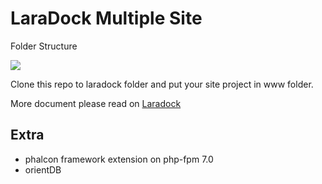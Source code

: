 # LaraDock Multiple Site

Folder Structure

![](https://s21.postimg.org/o1tkv8b8n/explorer_2016_11_09_17_21_01.png)

Clone this repo to laradock folder and put your site project in www folder.

More document please read on [Laradock](https://github.com/laradock/laradock)

Extra
-
* phalcon framework extension on php-fpm 7.0
* orientDB